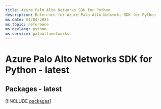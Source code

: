```yaml
---
title: Azure Palo Alto Networks SDK for Python
description: Reference for Azure Palo Alto Networks SDK for Python
ms.date: 04/04/2024
ms.topic: reference
ms.devlang: python
ms.service: paloaltonetworks
---
```

# Azure Palo Alto Networks SDK for Python - latest
## Packages - latest
[!INCLUDE [packages](palo-alto-networks-index.md)]